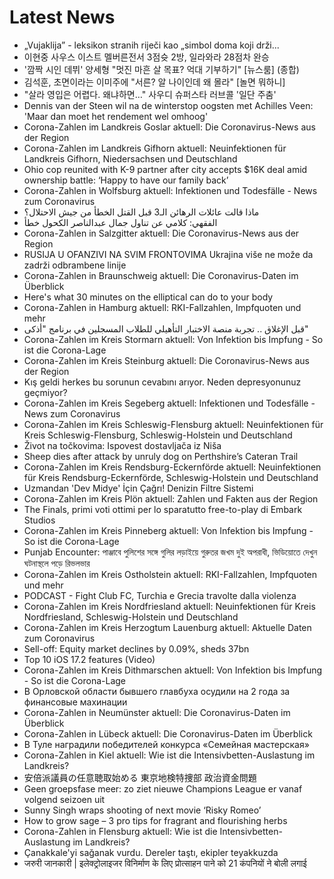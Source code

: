 # Latest News
-  „Vujaklija” - leksikon stranih riječi kao „simbol doma koji drži...
-  이현중 사우스 이스트 멜버른전서 3점슛 2방, 일라와라 28점차 완승
-  '깜짝 시인 데뷔' 양세형 "멋진 마흔 살 목표? 억대 기부하기" [뉴스룸] (종합)
-  김석훈, 초면이라는 이미주에 "서른? 알 나이인데 왜 몰라" [놀면 뭐하니]
-  "살라 영입은 어렵다. 왜냐하면…" 사우디 슈퍼스타 러브콜 '일단 주춤'
-  Dennis van der Steen wil na de winterstop oogsten met Achilles Veen: 'Maar dan moet het rendement wel omhoog'
-  Corona-Zahlen im Landkreis Goslar aktuell: Die Coronavirus-News aus der Region
-  Corona-Zahlen im Landkreis Gifhorn aktuell: Neuinfektionen für Landkreis Gifhorn, Niedersachsen und Deutschland
-  Ohio cop reunited with K-9 partner after city accepts $16K deal amid ownership battle: ‘Happy to have our family back’
-  Corona-Zahlen in Wolfsburg aktuell: Infektionen und Todesfälle - News zum Coronavirus
-  ماذا قالت عائلات الرهائن الـ3 قبل القتل الخطأ من جيش الاحتلال؟
-  الفقهي: كلامي عن تناول جمال عبدالناصر الكحول خطأ
-  Corona-Zahlen in Salzgitter aktuell: Die Coronavirus-News aus der Region
-  RUSIJA U OFANZIVI NA SVIM FRONTOVIMA Ukrajina više ne može da zadrži odbrambene linije
-  Corona-Zahlen in Braunschweig aktuell: Die Coronavirus-Daten im Überblick
-  Here's what 30 minutes on the elliptical can do to your body
-  Corona-Zahlen in Hamburg aktuell: RKI-Fallzahlen, Impfquoten und mehr
-  قبل الإغلاق .. تجربة منصة الاختبار التأهيلي للطلاب المسجلين في برنامج "أذكى"
-  Corona-Zahlen im Kreis Stormarn aktuell: Von Infektion bis Impfung - So ist die Corona-Lage
-  Corona-Zahlen im Kreis Steinburg aktuell: Die Coronavirus-News aus der Region
-  Kış geldi herkes bu sorunun cevabını arıyor. Neden depresyonunuz geçmiyor?
-  Corona-Zahlen im Kreis Segeberg aktuell: Infektionen und Todesfälle - News zum Coronavirus
-  Corona-Zahlen im Kreis Schleswig-Flensburg aktuell: Neuinfektionen für Kreis Schleswig-Flensburg, Schleswig-Holstein und Deutschland
-  Život na točkovima: Ispovest dostavljača iz Niša
-  Sheep dies after attack by unruly dog on Perthshire’s Cateran Trail
-  Corona-Zahlen im Kreis Rendsburg-Eckernförde aktuell: Neuinfektionen für Kreis Rendsburg-Eckernförde, Schleswig-Holstein und Deutschland
-  Uzmandan 'Dev Midye' İçin Çağrı! Denizin Filtre Sistemi
-  Corona-Zahlen im Kreis Plön aktuell: Zahlen und Fakten aus der Region
-  The Finals, primi voti ottimi per lo sparatutto free-to-play di Embark Studios
-  Corona-Zahlen im Kreis Pinneberg aktuell: Von Infektion bis Impfung - So ist die Corona-Lage
-  Punjab Encounter: পাঞ্জাবে পুলিশের সঙ্গে গুলির লড়াইয়ে গুরুতর জখম দুই অপরাধী, ভিডিয়োতে দেখুন ঘটনাস্থলে পড়ে রিভলভার
-  Corona-Zahlen im Kreis Ostholstein aktuell: RKI-Fallzahlen, Impfquoten und mehr
-  PODCAST - Fight Club FC, Turchia e Grecia travolte dalla violenza
-  Corona-Zahlen im Kreis Nordfriesland aktuell: Neuinfektionen für Kreis Nordfriesland, Schleswig-Holstein und Deutschland
-  Corona-Zahlen im Kreis Herzogtum Lauenburg aktuell: Aktuelle Daten zum Coronavirus
-  Sell-off: Equity market declines by 0.09%, sheds 37bn
-  Top 10 iOS 17.2 features (Video)
-  Corona-Zahlen im Kreis Dithmarschen aktuell: Von Infektion bis Impfung - So ist die Corona-Lage
-  В Орловской области бывшего главбуха осудили на 2 года за финансовые махинации
-  Corona-Zahlen in Neumünster aktuell: Die Coronavirus-Daten im Überblick
-  Corona-Zahlen in Lübeck aktuell: Die Coronavirus-Daten im Überblick
-  В Туле наградили победителей конкурса «Семейная мастерская»
-  Corona-Zahlen in Kiel aktuell: Wie ist die Intensivbetten-Auslastung im Landkreis?
-  安倍派議員の任意聴取始める 東京地検特捜部 政治資金問題
-  Geen groepsfase meer: zo ziet nieuwe Champions League er vanaf volgend seizoen uit
-  Sunny Singh wraps shooting of next movie ‘Risky Romeo’
-  How to grow sage – 3 pro tips for fragrant and flourishing herbs
-  Corona-Zahlen in Flensburg aktuell: Wie ist die Intensivbetten-Auslastung im Landkreis?
-  Çanakkale'yi sağanak vurdu. Dereler taştı, ekipler teyakkuzda
-  जरुरी जानकारी | इलेक्ट्रोलाइजर विनिर्माण के लिए प्रोत्साहन पाने को 21 कंपनियों ने बोली लगाई
